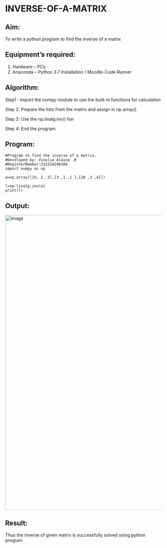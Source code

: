 # INVERSE-OF-A-MATRIX
## Aim:
To write a python program to find the inverse of a matrix
## Equipment’s required:
1. 	Hardware – PCs
2. 	Anaconda – Python 3.7 Installation / Moodle-Code Runner
## Algorithm:
Step1 :
Import the numpy module to use the built-in functions for calculation

Step 2:
Prepare the lists from the matrix and assign in np.array()

Step 3:
Use the np.linalg.inv() fun

Step 4:
End the program. 

## Program:
```
#Program to find the inverse of a matrix.
#Developed by: Vinolia Alaina .R
#RegisterNumber:212224240184
import numpy as np

a=np.array([[6, 2, 3],[3 ,1 ,1 ],[10 ,3 ,4]])
 
l=np.linalg.inv(a)
print(l)
```
## Output:
<img width="1309" height="947" alt="image" src="https://github.com/user-attachments/assets/deba303d-1ed3-4154-a61a-ec63cfb5b04e" />

## Result:
Thus the inverse of given matrix is successfully solved using python program

